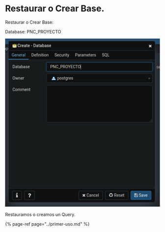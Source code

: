 # Restaurar o Crear Base.

Restaurar o Crear Base:

Database: PNC\_PROYECTO

![](../.gitbook/assets/imagen%20%2810%29.png)

Restauramos o creamos un Query.

{% page-ref page="../primer-uso.md" %}





